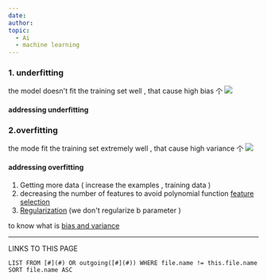 ```yaml
---
date: 
author: 
topic:
  - Ai
  - machine learning
---
```



### 1. underfitting 
the model doesn't fit the training set well , that cause high bias $\text{个}$
![](Pasted%20image%2020240731011012.png#right)

#### addressing underfitting 

### 2.overfitting 
the mode fit the training set extremely well , that cause high variance $\text{个}$
![](Pasted%20image%2020240731011048.png#right)
#### addressing overfitting 
1. Getting more data ( increase the examples , training data ) 
2. decreasing the number of features to avoid polynomial  function [feature selection](_ZettleNotes/programming%20Notes/AI_Notes/feature%20selection.md)
3. [Regularization](_ZettleNotes/programming%20Notes/AI_Notes/Regularization.md) (we don't regularize b parameter  )

to know what is [bias and variance](_ZettleNotes/programming%20Notes/AI_Notes/bias%20and%20variance.md)



----
LINKS TO THIS PAGE 
```dataview
LIST FROM [#](#) OR outgoing([#](#)) WHERE file.name != this.file.name SORT file.name ASC
```

